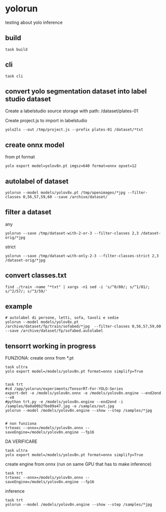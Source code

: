 # yolorun

testing about yolo inference


## build

```
task build
```

## cli

```
task cli
```

## convert yolo segmentation dataset into label studio dataset


Create a labelstudio source storage with path: /dataset/plates-01 

Create project.js to import in labelstudio
```
yolo2ls --out /tmp/project.js --prefix plates-01 /dataset/*txt
```

## create onnx model

from pt format
```
yolo export model=yolov8n.pt imgsz=640 format=onnx opset=12
```

## autolabel of dataset

```
yolorun --model models/yolov8x.pt /tmp/openimages/*jpg --filter-classes 0,56,57,59,60 --save /archive/dataset/
```

## filter a dataset

any
```
yolorun --save /tmp/dataset-with-2-or-3 --filter-classes 2,3 /dataset-orig/*jpg

```


strict
```
yolorun --save /tmp/dataset-with-only-2-3 --filter-classes-strict 2,3 /dataset-orig/*jpg

```

## convert classes.txt

```
find ./train -name "*txt" | xargs -n1 sed -i 's/^0/80/; s/^1/81/; s/^2/57/; s/^3/59/'
```

## example

```
# autolabel di persone, letti, sofa, tavoli e sedie
yolorun --model models/yolov8x.pt /archive/dataset/fp/train/sofabed/*jpg  --filter-classes 0,56,57,59,60 --save /archive/dataset/fp/sofabed.autolabel
```


## tensorrt working in progress


FUNZIONA: create onnx from *.pt 
```
task ultra
yolo export model=/models/yolov8n.pt format=onnx simplify=True


task trt
#cd /app/yolorun/experiments/TensorRT-For-YOLO-Series
export-det -o /models/yolov8n.onnx -e /models/yolov8n.engine --end2end --v8
#python trt.py -e /models/yolov8n.engine --end2end -i /samples/0a0a00b2fbe89a47.jpg -o /samples/out.jpg
yolorun --model /models/yolov8n.engine --show --step /samples/*jpg


# non funziona
trtexec --onnx=/models/yolov8n.onnx --saveEngine=/models/yolov8n.engine --fp16
```


DA VERIFICARE
```
task ultra
yolo export model=/models/yolov8n.pt format=onnx simplify=True
```

create engine from onnx (run on same GPU that has to make inference)
```
task trt
trtexec --onnx=/models/yolov8n.onnx --saveEngine=/models/yolov8n.engine --fp16
```

inference
```
task trt
yolorun --model /models/yolov8n.engine --show --step /samples/*jpg
```

